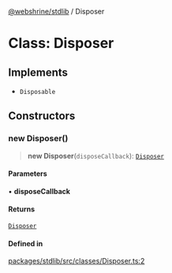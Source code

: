 [@webshrine/stdlib](../globals.md) / Disposer

# Class: Disposer

## Implements

- `Disposable`

## Constructors

### new Disposer()

> **new Disposer**(`disposeCallback`): [`Disposer`](Disposer.md)

#### Parameters

• **disposeCallback**

#### Returns

[`Disposer`](Disposer.md)

#### Defined in

[packages/stdlib/src/classes/Disposer.ts:2](https://github.com/webshrine/webshrine/blob/8cedc3f2efca3108f17475a5ce8404715d0d24a5/packages/stdlib/src/classes/Disposer.ts#L2)
